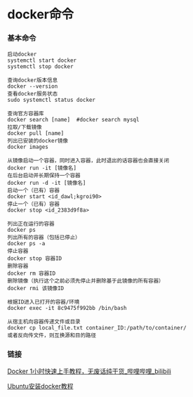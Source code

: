 # docker命令

### 基本命令

```
启动docker
systemctl start docker
systemctl stop docker
```

```
查询docker版本信息
docker --version
查看docker服务状态
sudo systemctl status docker
```

```
查询官方容器库
docker search [name]  #docker search mysql
拉取/下载镜像
docker pull [name]
列出已安装的docker镜像
docker images
```

```
从镜像启动一个容器，同时进入容器，此时退出的话容器也会直接关闭
docker run -it [镜像名]
在后台启动并长期保持一个容器
docker run -d -it [镜像名]
启动一个（已有）容器
docker start <id_dawl;kgroi90>
停止一个（已有）容器
docker stop <id_2383d9f8a>
```

```
列出正在运行的容器
docker ps 
列出所有的容器（包括已停止）
docker ps -a
停止容器
docker stop 容器ID
删除容器
docker rm 容器ID
删除镜像（执行这个之前必须先停止并删除基于此镜像的所有容器）
docker rmi 该镜像ID
```

```
根据ID进入已打开的容器/环境
docker exec -it 8c9475f992bb /bin/bash
```

```
从宿主机向容器传递文件或目录
docker cp local_file.txt container_ID:/path/to/container/
或者反向传文件，则互换源和目的路径
```



### 链接

[Docker 1小时快速上手教程，无废话纯干货_哔哩哔哩_bilibili](https://www.bilibili.com/video/BV11L411g7U1/?spm_id_from=333.788.recommend_more_video.-1&vd_source=b48e4671f9c3de637ed43d333edd10c7) 

[Ubuntu安装docker教程](https://zhuanlan.zhihu.com/p/651148141)